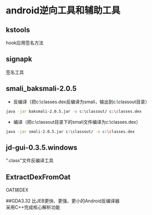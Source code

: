 # android逆向工具和辅助工具

## kstools
hook应用签名方法<br>

## signapk
签名工具<br>

## smali_baksmali-2.0.5
* 反编译（把c:\classes.dex反编译为smali，输出到c:\classout目录）
```Bash
java -jar baksmali-2.0.5.jar -o c:\classout/ c:\classes.dex

```
* 编译（把c:\classout目录下的smali文件编译为c:\classes.dex）
```Bash
java -jar smali-2.0.5.jar c:\classout/ -o c:\classes.dex
```

## jd-gui-0.3.5.windows
".class"文件反编译工具<br>

## ExtractDexFromOat
OAT转DEX<br>

##GDA3.32
比JEB更快、更强、更小的Android反编译器<br>
采用C++完成核心解析功能<br>